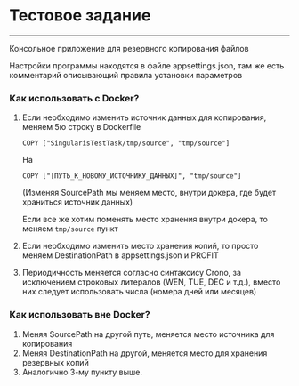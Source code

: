# Тестовое задание
---
Консольное приложение для резервного копирования файлов

Настройки программы находятся в файле appsettings.json, там же есть комментарий описывающий правила установки параметров
### Как использовать с Docker?
1. Если необходимо изменить источник данных для копирования, меняем 5ю строку в Dockerfile
    
    ```COPY ["SingularisTestTask/tmp/source", "tmp/source"]```
    
    На 

    ```COPY ["[ПУТЬ_К_НОВОМУ_ИСТОЧНИКУ_ДАННЫХ]", "tmp/source"]```
   
    (Изменяя SourcePath мы меняем место, внутри докера, где будет храниться источник данных)
   
    Если все же хотим поменять место хранения внутри докера, то меняем ```tmp/source``` пункт
    
2. Если необходимо изменить место хранения копий, то просто меняем DestinationPath  в appsettings.json и PROFIT
3. Периодичность меняется согласно синтаксису Crono, за исключением строковых литералов (WEN, TUE, DEC и т.д.), вместо них следует использовать числа (номера дней или месяцев)

### Как использовать вне Docker?
1. Меняя SourcePath на другой путь, меняется место источника для копирования
2. Меняя DestinationPath на другой, меняется место для хранения резервных копий
3. Аналогично 3-му пункту выше.

